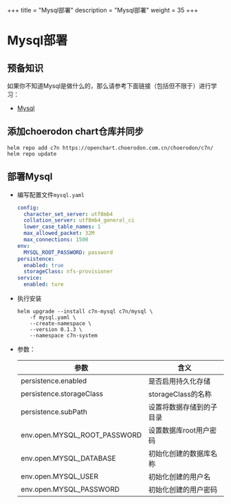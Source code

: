 +++
title = "Mysql部署"
description = "Mysql部署"
weight = 35
+++

# Mysql部署

## 预备知识

如果你不知道Mysql是做什么的，那么请参考下面链接（包括但不限于）进行学习：

- [Mysql](https://www.mysql.com/)

## 添加choerodon chart仓库并同步

```shell
helm repo add c7n https://openchart.choerodon.com.cn/choerodon/c7n/
helm repo update
```

## 部署Mysql

- 编写配置文件`mysql.yaml`

    ```yaml
    config:
      character_set_server: utf8mb4
      collation_server: utf8mb4_general_ci
      lower_case_table_names: 1
      max_allowed_packet: 32M
      max_connections: 1500
    env:
      MYSQL_ROOT_PASSWORD: password
    persistence:
      enabled: true
      storageClass: nfs-provisioner
    service:
      enabled: ture
    ```

- 执行安装

    ```shell
    helm upgrade --install c7n-mysql c7n/mysql \
        -f mysql.yaml \
        --create-namespace \
        --version 0.1.3 \
        --namespace c7n-system
    ```

- 参数：

    参数 | 含义
    --- |  ---
    persistence.enabled|是否启用持久化存储
    persistence.storageClass|storageClass的名称
    persistence.subPath|设置将数据存储到的子目录
    env.open.MYSQL_ROOT_PASSWORD|设置数据库root用户密码
    env.open.MYSQL_DATABASE|初始化创建的数据库名称
    env.open.MYSQL_USER|初始化创建的用户名
    env.open.MYSQL_PASSWORD|初始化创建的用户密码
